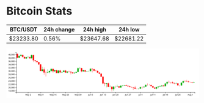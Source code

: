 # Bitcoin Stats

BTC/USDT|24h change|24h high|24h low|
|---|---|---|---|
|$23233.80|0.56%|$23647.68|$22681.22|

<img src="./chart.svg">

